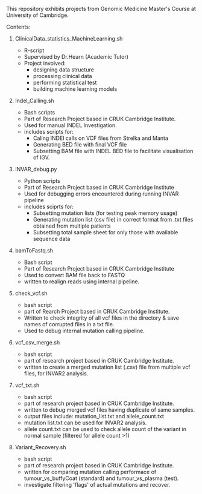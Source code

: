 This repository exhibits projects from Genomic Medicine Master's Course at University of Cambridge.

Contents:

1. ClinicalData_statistics_MachineLearning.sh
    - R-script
    - Supervised by Dr.Hearn (Academic Tutor)
    - Project involved:
        - designing data structure
        - processing clinical data
        - performing statistical test
        - building machine learning models

     
2. Indel_Calling.sh
    - Bash scripts
    - Part of Research Project based in CRUK Cambridge Institute.
    - Used for manual INDEL Investigation.
    - includes scripts for:
        - Caling INDEl calls on VCF files from Strelka and Manta    
        - Generating BED file with final VCF file 
        - Subsetting BAM file with INDEL BED file to facilitate visualisation of IGV. 

3. INVAR_debug.py
    - Python scripts
    - Part of Research Project based in CRUK Cambridge Institute
    - Used for debugging errors encountered during running INVAR pipeline
    - includes sciprts for:
        - Subsetting mutation lists (for testing peak memory usage)
        - Generating mutation list (csv file) in correct format from .txt files obtained from multiple patients
        - Subsetting total sample sheet for only those with available sequence data

4. bamToFastq.sh
   - Bash script
   - Part of Research Project based in CRUK Cambridge Institute
   - Used to convert BAM file back to FASTQ
   - written to realign reads using internal pipeline.
  
5. check_vcf.sh
    - bash script
    - part of Rearch Project based in CRUK Cambridge Institute.
    - Written to check integrity of all vcf files in the directory & save names of corrupted files in a txt file. 
    - Used to debug internal mutation calling pipeline. 

6. vcf_csv_merge.sh
   - bash script
   - part of research project based in CRUK Cambridge Institute.
   - written to create a merged mutation list (.csv) file from multiple vcf files, for INVAR2 analysis.
  
7. vcf_txt.sh
   - bash script
   - part of research project based in CRUK Cambridge Institute.
   - written to debug merged vcf files having duplicate of same samples.
   - output files include: mutation_list.txt and allele_count.txt
   - mutation list.txt can be used for INVAR2 analysis.
   - allele count.txt can be used to check allele count of the variant in normal sample (filtered for allele count >1)
  
8. Variant_Recovery.sh
   - bash script
   - part of research project based in CRUK Cambridge Institute.
   - written for comparing mutation calling performace of tumour_vs_buffyCoat (standard) and tumour_vs_plasma (test).
   - investigate filtering 'flags' of actual mutations and recover.
   
